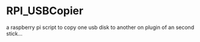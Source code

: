 # RPI_USBCopier
a raspberry pi script to copy one usb disk to another on plugin of an second stick...
